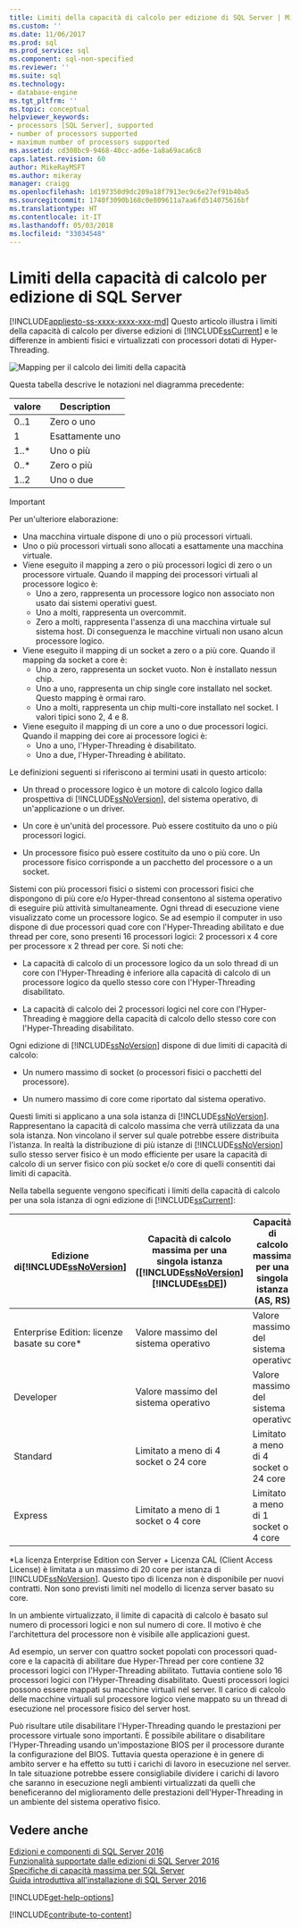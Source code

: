 ```yaml
---
title: Limiti della capacità di calcolo per edizione di SQL Server | Microsoft Docs
ms.custom: ''
ms.date: 11/06/2017
ms.prod: sql
ms.prod_service: sql
ms.component: sql-non-specified
ms.reviewer: ''
ms.suite: sql
ms.technology:
- database-engine
ms.tgt_pltfrm: ''
ms.topic: conceptual
helpviewer_keywords:
- processors [SQL Server], supported
- number of processors supported
- maximum number of processors supported
ms.assetid: cd308bc9-9468-40cc-ad6e-1a8a69aca6c8
caps.latest.revision: 60
author: MikeRayMSFT
ms.author: mikeray
manager: craigg
ms.openlocfilehash: 1d197350d9dc209a18f7913ec9c6e27ef91b40a5
ms.sourcegitcommit: 1740f3090b168c0e809611a7aa6fd514075616bf
ms.translationtype: HT
ms.contentlocale: it-IT
ms.lasthandoff: 05/03/2018
ms.locfileid: "33034548"
---
```

# <a name="compute-capacity-limits-by-edition-of-sql-server"></a>Limiti della capacità di calcolo per edizione di SQL Server
[!INCLUDE[appliesto-ss-xxxx-xxxx-xxx-md](../includes/appliesto-ss-xxxx-xxxx-xxx-md.md)]
  Questo articolo illustra i limiti della capacità di calcolo per diverse edizioni di [!INCLUDE[ssCurrent](../includes/sscurrent-md.md)] e le differenze in ambienti fisici e virtualizzati con processori dotati di Hyper-Threading.  
  
 ![Mapping per il calcolo dei limiti della capacità](../sql-server/media/compute-capacity-limits.gif "Mapping per il calcolo dei limiti della capacità")  
  
 Questa tabella descrive le notazioni nel diagramma precedente:  
  
|valore|Description|  
|-----------|-----------------|  
|0..1|Zero o uno|  
|1|Esattamente uno|  
|1..\*|Uno o più|  
|0..\*|Zero o più|  
|1..2|Uno o due|  
  
> [!IMPORTANT]  
> Per un'ulteriore elaborazione:  
>   
> - Una macchina virtuale dispone di uno o più processori virtuali.  
> - Uno o più processori virtuali sono allocati a esattamente una macchina virtuale.  
> - Viene eseguito il mapping a zero o più processori logici di zero o un processore virtuale. Quando il mapping dei processori virtuali al processore logico è: 
>     -   Uno a zero, rappresenta un processore logico non associato non usato dai sistemi operativi guest.  
>     -   Uno a molti, rappresenta un overcommit.  
>     -   Zero a molti, rappresenta l'assenza di una macchina virtuale sul sistema host. Di conseguenza le macchine virtuali non usano alcun processore logico.  
> - Viene eseguito il mapping di un socket a zero o a più core. Quando il mapping da socket a core è:  
>     -   Uno a zero, rappresenta un socket vuoto. Non è installato nessun chip.  
>     -   Uno a uno, rappresenta un chip single core installato nel socket. Questo mapping è ormai raro.  
>     -   Uno a molti, rappresenta un chip multi-core installato nel socket. I valori tipici sono 2, 4 e 8.  
> - Viene eseguito il mapping di un core a uno o due processori logici. Quando il mapping dei core ai processore logici è:  
>     -   Uno a uno, l'Hyper-Threading è disabilitato.  
>     -   Uno a due, l'Hyper-Threading è abilitato.  
  
 Le definizioni seguenti si riferiscono ai termini usati in questo articolo:  
  
-   Un thread o processore logico è un motore di calcolo logico dalla prospettiva di [!INCLUDE[ssNoVersion](../includes/ssnoversion-md.md)], del sistema operativo, di un'applicazione o un driver.  
  
-   Un core è un'unità del processore. Può essere costituito da uno o più processori logici.  
  
-   Un processore fisico può essere costituito da uno o più core. Un processore fisico corrisponde a un pacchetto del processore o a un socket.  
  
Sistemi con più processori fisici o sistemi con processori fisici che dispongono di più core e/o Hyper-thread consentono al sistema operativo di eseguire più attività simultaneamente. Ogni thread di esecuzione viene visualizzato come un processore logico. Se ad esempio il computer in uso dispone di due processori quad core con l'Hyper-Threading abilitato e due thread per core, sono presenti 16 processori logici: 2 processori x 4 core per processore x 2 thread per core. Si noti che:  
  
-   La capacità di calcolo di un processore logico da un solo thread di un core con l'Hyper-Threading è inferiore alla capacità di calcolo di un processore logico da quello stesso core con l'Hyper-Threading disabilitato.  
  
-   La capacità di calcolo dei 2 processori logici nel core con l'Hyper-Threading è maggiore della capacità di calcolo dello stesso core con l'Hyper-Threading disabilitato.  
  
Ogni edizione di [!INCLUDE[ssNoVersion](../includes/ssnoversion-md.md)] dispone di due limiti di capacità di calcolo:  
  
- Un numero massimo di socket (o processori fisici o pacchetti del processore).  
  
- Un numero massimo di core come riportato dal sistema operativo.  
  
Questi limiti si applicano a una sola istanza di [!INCLUDE[ssNoVersion](../includes/ssnoversion-md.md)]. Rappresentano la capacità di calcolo massima che verrà utilizzata da una sola istanza. Non vincolano il server sul quale potrebbe essere distribuita l'istanza. In realtà la distribuzione di più istanze di [!INCLUDE[ssNoVersion](../includes/ssnoversion-md.md)] sullo stesso server fisico è un modo efficiente per usare la capacità di calcolo di un server fisico con più socket e/o core di quelli consentiti dai limiti di capacità.  
  
Nella tabella seguente vengono specificati i limiti della capacità di calcolo per una sola istanza di ogni edizione di [!INCLUDE[ssCurrent](../includes/sscurrent-md.md)]:  
  
|Edizione di[!INCLUDE[ssNoVersion](../includes/ssnoversion-md.md)] |Capacità di calcolo massima per una singola istanza ([!INCLUDE[ssNoVersion](../includes/ssnoversion-md.md)][!INCLUDE[ssDE](../includes/ssde-md.md)])|Capacità di calcolo massima per una singola istanza (AS, RS)|  
|---------------------------------------|--------------------------------------------------------------------------------------------------------|-------------------------------------------------------------------|  
|Enterprise Edition: licenze basate su core\*|Valore massimo del sistema operativo|Valore massimo del sistema operativo|  
|Developer|Valore massimo del sistema operativo|Valore massimo del sistema operativo|  
|Standard|Limitato a meno di 4 socket o 24 core|Limitato a meno di 4 socket o 24 core|  
|Express|Limitato a meno di 1 socket o 4 core|Limitato a meno di 1 socket o 4 core|  

\*La licenza Enterprise Edition con Server + Licenza CAL (Client Access License) è limitata a un massimo di 20 core per istanza di [!INCLUDE[ssNoVersion](../includes/ssnoversion-md.md)]. Questo tipo di licenza non è disponibile per nuovi contratti. Non sono previsti limiti nel modello di licenza server basato su core.  
  
In un ambiente virtualizzato, il limite di capacità di calcolo è basato sul numero di processori logici e non sul numero di core. Il motivo è che l'architettura del processore non è visibile alle applicazioni guest. 

Ad esempio, un server con quattro socket popolati con processori quad-core e la capacità di abilitare due Hyper-Thread per core contiene 32 processori logici con l'Hyper-Threading abilitato. Tuttavia contiene solo 16 processori logici con l'Hyper-Threading disabilitato. Questi processori logici possono essere mappati su macchine virtuali nel server. Il carico di calcolo delle macchine virtuali sul processore logico viene mappato su un thread di esecuzione nel processore fisico del server host.  
  
Può risultare utile disabilitare l'Hyper-Threading quando le prestazioni per processore virtuale sono importanti. È possibile abilitare o disabilitare l'Hyper-Threading usando un'impostazione BIOS per il processore durante la configurazione del BIOS. Tuttavia questa operazione è in genere di ambito server e ha effetto su tutti i carichi di lavoro in esecuzione nel server. In tale situazione potrebbe essere consigliabile dividere i carichi di lavoro che saranno in esecuzione negli ambienti virtualizzati da quelli che beneficeranno del miglioramento delle prestazioni dell'Hyper-Threading in un ambiente del sistema operativo fisico.  
  
## <a name="see-also"></a>Vedere anche  
 [Edizioni e componenti di SQL Server 2016](../sql-server/editions-and-components-of-sql-server-2016.md)   
 [Funzionalità supportate dalle edizioni di SQL Server 2016](~/sql-server/editions-and-supported-features-for-sql-server-2016.md)   
 [Specifiche di capacità massima per SQL Server](../sql-server/maximum-capacity-specifications-for-sql-server.md)   
 [Guida introduttiva all'installazione di SQL Server 2016](http://msdn.microsoft.com/library/672afac9-364d-4946-ad5d-8a2d89cf8d81)  

[!INCLUDE[get-help-options](../includes/paragraph-content/get-help-options.md)]

[!INCLUDE[contribute-to-content](../includes/paragraph-content/contribute-to-content.md)]
